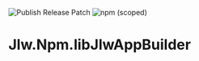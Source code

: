 ![Publish Release Patch](https://github.com/JasonLWalker/Jlw.Npm.libJlwAppBuilder/workflows/Publish%20Release%20Patch/badge.svg)
![npm (scoped)](https://img.shields.io/npm/v/@jasonlwalker/jlwappbuilder?label=Latest%20Release%20%28npm%29)

# Jlw.Npm.libJlwAppBuilder


